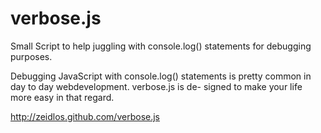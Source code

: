 verbose.js
==========

Small Script to help juggling with console.log() statements for debugging purposes.

Debugging JavaScript with console.log() statements is pretty common in day to day webdevelopment. verbose.js is de- signed to make your life more easy in that regard.

http://zeidlos.github.com/verbose.js